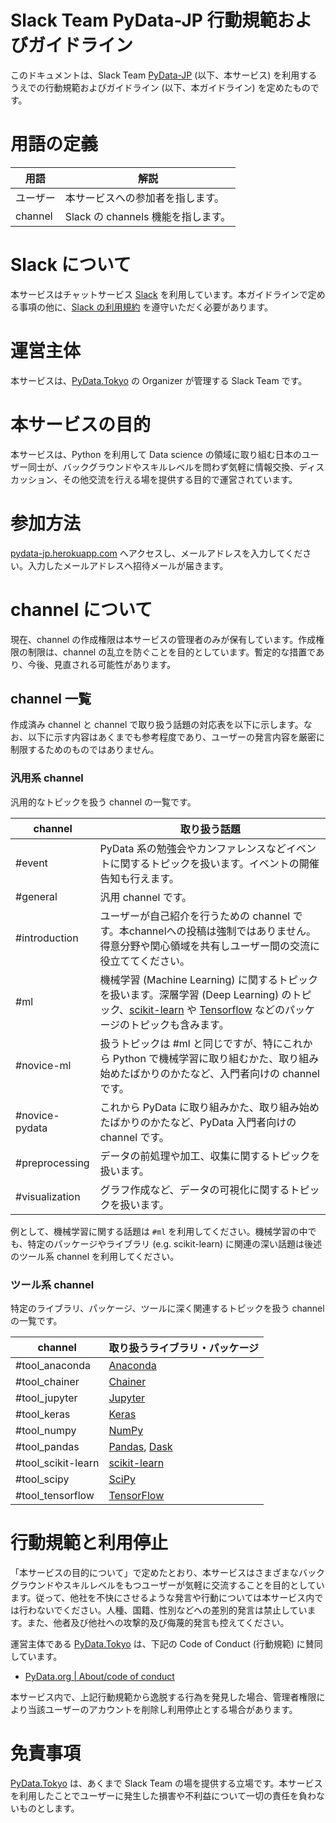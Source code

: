 # Slack Team PyData-JP 行動規範およびガイドライン

このドキュメントは、Slack Team [PyData-JP](https://pydata-jp.slack.com/) (以下、本サービス) を利用するうえでの行動規範およびガイドライン (以下、本ガイドライン) を定めたものです。

# 用語の定義

用語 | 解説
---- | ----
ユーザー | 本サービスへの参加者を指します。
channel | Slack の channels 機能を指します。

# Slack について

本サービスはチャットサービス [Slack](https://slack.com/) を利用しています。本ガイドラインで定める事項の他に、[Slack の利用規約](https://slack.com/terms-of-service) を遵守いただく必要があります。

# 運営主体

本サービスは、[PyData.Tokyo](https://pydata.tokyo) の Organizer が管理する Slack Team です。

# 本サービスの目的

本サービスは、Python を利用して Data science の領域に取り組む日本のユーザー同士が、バックグラウンドやスキルレベルを問わず気軽に情報交換、ディスカッション、その他交流を行える場を提供する目的で運営されています。

# 参加方法

[pydata-jp.herokuapp.com](https://pydata-jp.herokuapp.com/) へアクセスし、メールアドレスを入力してください。入力したメールアドレスへ招待メールが届きます。

# channel について

現在、channel の作成権限は本サービスの管理者のみが保有しています。作成権限の制限は、channel の乱立を防ぐことを目的としています。暫定的な措置であり、今後、見直される可能性があります。

## channel 一覧

作成済み channel と channel で取り扱う話題の対応表を以下に示します。なお、以下に示す内容はあくまでも参考程度であり、ユーザーの発言内容を厳密に制限するためのものではありません。

### 汎用系 channel

汎用的なトピックを扱う channel の一覧です。

channel | 取り扱う話題
------- | --------
#event | PyData 系の勉強会やカンファレンスなどイベントに関するトピックを扱います。イベントの開催告知も行えます。
#general | 汎用 channel です。
#introduction | ユーザーが自己紹介を行うための channel です。本channelへの投稿は強制ではありません。得意分野や関心領域を共有しユーザー間の交流に役立ててください。
#ml | 機械学習 (Machine Learning) に関するトピックを扱います。深層学習 (Deep Learning) のトピック、[scikit-learn](http://scikit-learn.org/stable/) や [Tensorflow](https://www.tensorflow.org/) などのパッケージのトピックも含みます。
#novice-ml | 扱うトピックは #ml と同じですが、特にこれから Python で機械学習に取り組むかた、取り組み始めたばかりのかたなど、入門者向けの channel です。
#novice-pydata | これから PyData に取り組みかた、取り組み始めたばかりのかたなど、PyData 入門者向けの channel です。
#preprocessing | データの前処理や加工、収集に関するトピックを扱います。
#visualization | グラフ作成など、データの可視化に関するトピックを扱います。

例として、機械学習に関する話題は `#ml` を利用してください。機械学習の中でも、特定のパッケージやライブラリ (e.g. scikit-learn) に関連の深い話題は後述のツール系 channel を利用してください。

### ツール系 channel

特定のライブラリ、パッケージ、ツールに深く関連するトピックを扱う channel の一覧です。

channel | 取り扱うライブラリ・パッケージ
------- | --------
#tool_anaconda | [Anaconda](https://www.continuum.io/why-anaconda)
#tool_chainer | [Chainer](http://chainer.org/)
#tool_jupyter | [Jupyter](http://jupyter.org/)
#tool_keras | [Keras](http://keras.io/)
#tool_numpy | [NumPy](http://www.numpy.org/)
#tool_pandas | [Pandas](http://pandas.pydata.org/), [Dask](http://dask.pydata.org/en/latest/)
#tool_scikit-learn | [scikit-learn](http://scikit-learn.org/)
#tool_scipy | [SciPy](https://www.scipy.org/scipylib/index.html)
#tool_tensorflow | [TensorFlow](https://www.tensorflow.org/)

# 行動規範と利用停止

「本サービスの目的について」で定めたとおり、本サービスはさまざまなバックグラウンドやスキルレベルをもつユーザーが気軽に交流することを目的としています。従って、他社を不快にさせるような発言や行動については本サービス内では行わないでください。人種、国籍、性別などへの差別的発言は禁止しています。また、他者及び他社への攻撃的及び侮蔑的発言も控えてください。

運営主体である [PyData.Tokyo](https://pydata.toyo) は、下記の Code of Conduct (行動規範) に賛同しています。

- [PyData.org | About/code of conduct](http://pydata.org/about/code_of_conduct/)

本サービス内で、上記行動規範から逸脱する行為を発見した場合、管理者権限により当該ユーザーのアカウントを削除し利用停止とする場合があります。

# 免責事項

[PyData.Tokyo](https://pydata.tokyo) は、あくまで Slack Team の場を提供する立場です。本サービスを利用したことでユーザーに発生した損害や不利益について一切の責任を負わないものとします。
